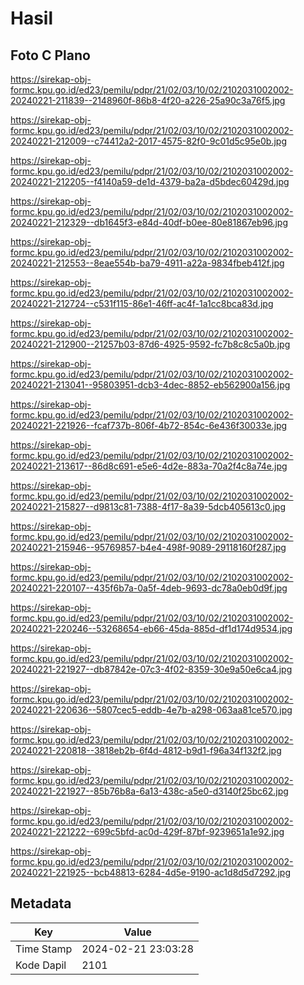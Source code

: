 # Hasil

## Foto C Plano

https://sirekap-obj-formc.kpu.go.id/ed23/pemilu/pdpr/21/02/03/10/02/2102031002002-20240221-211839--2148960f-86b8-4f20-a226-25a90c3a76f5.jpg

https://sirekap-obj-formc.kpu.go.id/ed23/pemilu/pdpr/21/02/03/10/02/2102031002002-20240221-212009--c74412a2-2017-4575-82f0-9c01d5c95e0b.jpg

https://sirekap-obj-formc.kpu.go.id/ed23/pemilu/pdpr/21/02/03/10/02/2102031002002-20240221-212205--f4140a59-de1d-4379-ba2a-d5bdec60429d.jpg

https://sirekap-obj-formc.kpu.go.id/ed23/pemilu/pdpr/21/02/03/10/02/2102031002002-20240221-212329--db1645f3-e84d-40df-b0ee-80e81867eb96.jpg

https://sirekap-obj-formc.kpu.go.id/ed23/pemilu/pdpr/21/02/03/10/02/2102031002002-20240221-212553--8eae554b-ba79-4911-a22a-9834fbeb412f.jpg

https://sirekap-obj-formc.kpu.go.id/ed23/pemilu/pdpr/21/02/03/10/02/2102031002002-20240221-212724--c531f115-86e1-46ff-ac4f-1a1cc8bca83d.jpg

https://sirekap-obj-formc.kpu.go.id/ed23/pemilu/pdpr/21/02/03/10/02/2102031002002-20240221-212900--21257b03-87d6-4925-9592-fc7b8c8c5a0b.jpg

https://sirekap-obj-formc.kpu.go.id/ed23/pemilu/pdpr/21/02/03/10/02/2102031002002-20240221-213041--95803951-dcb3-4dec-8852-eb562900a156.jpg

https://sirekap-obj-formc.kpu.go.id/ed23/pemilu/pdpr/21/02/03/10/02/2102031002002-20240221-221926--fcaf737b-806f-4b72-854c-6e436f30033e.jpg

https://sirekap-obj-formc.kpu.go.id/ed23/pemilu/pdpr/21/02/03/10/02/2102031002002-20240221-213617--86d8c691-e5e6-4d2e-883a-70a2f4c8a74e.jpg

https://sirekap-obj-formc.kpu.go.id/ed23/pemilu/pdpr/21/02/03/10/02/2102031002002-20240221-215827--d9813c81-7388-4f17-8a39-5dcb405613c0.jpg

https://sirekap-obj-formc.kpu.go.id/ed23/pemilu/pdpr/21/02/03/10/02/2102031002002-20240221-215946--95769857-b4e4-498f-9089-29118160f287.jpg

https://sirekap-obj-formc.kpu.go.id/ed23/pemilu/pdpr/21/02/03/10/02/2102031002002-20240221-220107--435f6b7a-0a5f-4deb-9693-dc78a0eb0d9f.jpg

https://sirekap-obj-formc.kpu.go.id/ed23/pemilu/pdpr/21/02/03/10/02/2102031002002-20240221-220246--53268654-eb66-45da-885d-df1d174d9534.jpg

https://sirekap-obj-formc.kpu.go.id/ed23/pemilu/pdpr/21/02/03/10/02/2102031002002-20240221-221927--db87842e-07c3-4f02-8359-30e9a50e6ca4.jpg

https://sirekap-obj-formc.kpu.go.id/ed23/pemilu/pdpr/21/02/03/10/02/2102031002002-20240221-220636--5807cec5-eddb-4e7b-a298-063aa81ce570.jpg

https://sirekap-obj-formc.kpu.go.id/ed23/pemilu/pdpr/21/02/03/10/02/2102031002002-20240221-220818--3818eb2b-6f4d-4812-b9d1-f96a34f132f2.jpg

https://sirekap-obj-formc.kpu.go.id/ed23/pemilu/pdpr/21/02/03/10/02/2102031002002-20240221-221927--85b76b8a-6a13-438c-a5e0-d3140f25bc62.jpg

https://sirekap-obj-formc.kpu.go.id/ed23/pemilu/pdpr/21/02/03/10/02/2102031002002-20240221-221222--699c5bfd-ac0d-429f-87bf-9239651a1e92.jpg

https://sirekap-obj-formc.kpu.go.id/ed23/pemilu/pdpr/21/02/03/10/02/2102031002002-20240221-221925--bcb48813-6284-4d5e-9190-ac1d8d5d7292.jpg


## Metadata

| Key        | Value               |
| ---------- | ------------------- |
| Time Stamp | 2024-02-21 23:03:28 |
| Kode Dapil | 2101                |



